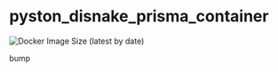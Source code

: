 # pyston_disnake_prisma_container
![Docker Image Size (latest by date)](https://img.shields.io/docker/image-size/jan2705g/pyston_disnake_prisma)

bump
